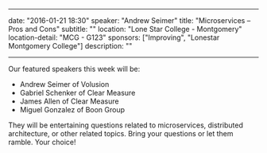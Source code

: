 
---
date:               "2016-01-21 18:30"
speaker:            "Andrew Seimer"
title:              "Microservices – Pros and Cons"
subtitle:           ""
location:           "Lone Star College - Montgomery"
location-detail:    "MCG - G123"
sponsors:           ["Improving", "Lonestar Montgomery College"]
description:        ""

---
Our featured speakers this week will be:
* Andrew Seimer of Volusion
* Gabriel Schenker of Clear Measure
* James Allen of Clear Measure
* Miguel Gonzalez of Boon Group

They will be entertaining questions related to microservices, distributed architecture, or other related topics.
Bring your questions or let them ramble. Your choice!
